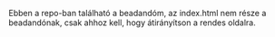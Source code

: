 Ebben a repo-ban található a beadandóm, az index.html nem része a beadandónak, csak ahhoz kell, hogy átirányítson a rendes oldalra.
